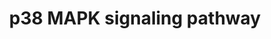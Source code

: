 ---
annotations:
- type: Pathway Ontology
  value: p38 MAPK signaling pathway
authors:
- MaintBot
- Khanspers
- Ddigles
- Mkutmon
- Egonw
- Eweitz
description: p38 MAPKs are members of the MAPK family that are activated by a variety
  of environmental stresses and inflammatory cytokines. Stress signals are delivered
  to this cascade by members of small GTPases of the Rho family (Rac, Rho, Cdc42).
  As with other MAPK cascades, the membrane-proximal component is a MAPKKK, typically
  a MEKK or a mixed lineage kinase (MLK). The MAPKKK phosphorylates and activated
  MKK3/5, the p38 MAPK kinase. MKK3/6 can also be activated directly by ASK1, which
  is stimulated by apoptotic stimuli. P38 MAK is involved in regulation of Hsp27 and
  MAPKAP-2 and several transcription factors including ATF2, STAT1, THE Max/Myc complex,
  MEF-2, ELK-1 and indirectly CREB via activation of MSK1.
last-edited: 2021-05-14
organisms:
- Pan troglodytes
redirect_from:
- /index.php/Pathway:WP918
- /instance/WP918
schema-jsonld:
- '@context': https://schema.org/
  '@id': https://wikipathways.github.io/pathways/WP918.html
  '@type': Dataset
  creator:
    '@type': Organization
    name: WikiPathways
  description: p38 MAPKs are members of the MAPK family that are activated by a variety
    of environmental stresses and inflammatory cytokines. Stress signals are delivered
    to this cascade by members of small GTPases of the Rho family (Rac, Rho, Cdc42).
    As with other MAPK cascades, the membrane-proximal component is a MAPKKK, typically
    a MEKK or a mixed lineage kinase (MLK). The MAPKKK phosphorylates and activated
    MKK3/5, the p38 MAPK kinase. MKK3/6 can also be activated directly by ASK1, which
    is stimulated by apoptotic stimuli. P38 MAK is involved in regulation of Hsp27
    and MAPKAP-2 and several transcription factors including ATF2, STAT1, THE Max/Myc
    complex, MEF-2, ELK-1 and indirectly CREB via activation of MSK1.
  keywords:
  - SHC1
  - MAX
  - DAXX
  - HMGN1
  - HRAS
  - MAPKAPK2
  - RASGRF1
  - MKNK1
  - MAP2K6
  - MAPK14
  - MAP3K7
  - HSPB1
  - TRADD
  - RIPK1
  - ELK1
  - Apoptosis
  - MAP3K9
  - PLA2G4A
  - MAPKAPK5
  - TRAF2
  - ATF2
  - CREB1
  - MAP3K1
  - MAP3K5
  - RAC1
  - DDIT3
  - TGFB2
  - CDC42
  - STAT1
  - TGFBR1
  - GRB2
  - MAP2K4
  - MYC
  - MEF2D
  - RPS6KA5
  license: CC0
  name: p38 MAPK signaling pathway
seo: CreativeWork
title: p38 MAPK signaling pathway
wpid: WP918
---